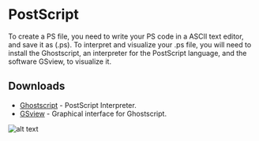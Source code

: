 # PostScript

To create a PS file, you need to write your PS code in a ASCII text editor, and save it as (.ps). To interpret and visualize your .ps file, you will need to install the Ghostscript, an interpreter for the PostScript language, and the software GSview, to visualize it.


## Downloads


* [Ghostscript](https://www.ghostscript.com/download/) - PostScript Interpreter.
* [GSview](http://pages.cs.wisc.edu/~ghost/gsview/index.htm) - Graphical interface for Ghostscript.

![alt text](https://pt.wikipedia.org/wiki/Ghostscript#/media/File:Ghostscript.svg)
